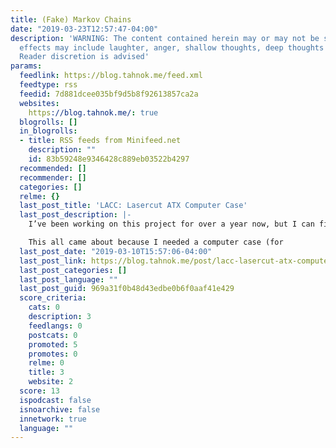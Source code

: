 ```yaml
---
title: (Fake) Markov Chains
date: "2019-03-23T12:57:47-04:00"
description: 'WARNING: The content contained herein may or may not be sensical. Side
  effects may include laughter, anger, shallow thoughts, deep thoughts and blindness.
  Reader discretion is advised'
params:
  feedlink: https://blog.tahnok.me/feed.xml
  feedtype: rss
  feedid: 7d881dcee035bf9d5b8f92613857ca2a
  websites:
    https://blog.tahnok.me/: true
  blogrolls: []
  in_blogrolls:
  - title: RSS feeds from Minifeed.net
    description: ""
    id: 83b59248e9346428c889eb03522b4297
  recommended: []
  recommender: []
  categories: []
  relme: {}
  last_post_title: 'LACC: Lasercut ATX Computer Case'
  last_post_description: |-
    I’ve been working on this project for over a year now, but I can finally share it comfortably. Presenting: LACC Lasercut ATX Computer case

    This all came about because I needed a computer case (for
  last_post_date: "2019-03-10T15:57:06-04:00"
  last_post_link: https://blog.tahnok.me/post/lacc-lasercut-atx-computer-case.html
  last_post_categories: []
  last_post_language: ""
  last_post_guid: 969a31f0b48d43edbe0b6f0aaf41e429
  score_criteria:
    cats: 0
    description: 3
    feedlangs: 0
    postcats: 0
    promoted: 5
    promotes: 0
    relme: 0
    title: 3
    website: 2
  score: 13
  ispodcast: false
  isnoarchive: false
  innetwork: true
  language: ""
---
```

